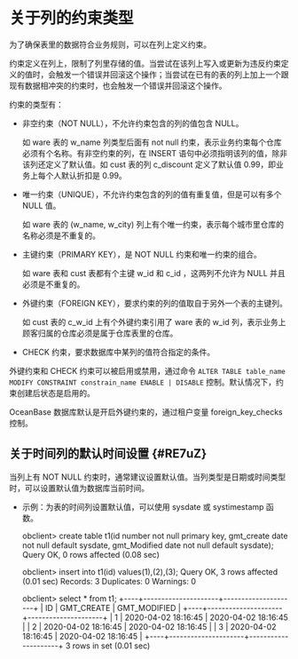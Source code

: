 关于列的约束类型 
=============================



为了确保表里的数据符合业务规则，可以在列上定义约束。

约束定义在列上，限制了列里存储的值。当尝试在该列上写入或更新为违反约束定义的值时，会触发一个错误并回滚这个操作；当尝试在已有的表的列上加上一个跟现有数据相冲突的约束时，也会触发一个错误并回滚这个操作。

约束的类型有：

* 非空约束（NOT NULL），不允许约束包含的列的值包含 NULL。

  如 ware 表的 w_name 列类型后面有 not null 约束，表示业务约束每个仓库必须有个名称。有非空约束的列，在 INSERT 语句中必须指明该列的值，除非该列还定义了默认值。如 cust 表的列 c_discount 定义了默认值 0.99，即业务上每个人默认折扣是 0.99。
  




<!-- -->

* 唯一约束（UNIQUE），不允许约束包含的列的值有重复值，但是可以有多个 NULL 值。

  如 ware 表的 (w_name, w_city) 列上有个唯一约束，表示每个城市里仓库的名称必须是不重复的。
  




<!-- -->

* 主键约束（PRIMARY KEY），是 NOT NULL 约束和唯一约束的组合。

  如 ware 表和 cust 表都有个主键 w_id 和 c_id ，这两列不允许为 NULL 并且必须是不重复的。
  




<!-- -->

* 外键约束（FOREIGN KEY），要求约束的列的值取自于另外一个表的主键列。

  如 cust 表的 c_w_id 上有个外键约束引用了 ware 表的 w_id 列，表示业务上顾客归属的仓库必须是属于仓库表里的仓库。
  

* CHECK 约束，要求数据库中某列的值符合指定的条件。

  




外键约束和 CHECK 约束可以被启用或禁用，通过命令 `ALTER TABLE table_name MODIFY CONSTRAINT constrain_name ENABLE | DISABLE` 控制。默认情况下，约束创建后状态是启用的。

OceanBase 数据库默认是开启外键约束的，通过租户变量 foreign_key_checks 控制。

关于时间列的默认时间设置 {#RE7uZ}
---------------------

当列上有 NOT NULL 约束时，通常建议设置默认值。当列类型是日期或时间类型时，可以设置默认值为数据库当前时间。

* 示例：为表的时间列设置默认值，可以使用 sysdate 或 systimestamp 函数。

  




    obclient> create table t1(id number not null primary key, gmt_create date not null default sysdate, gmt_Modified date not null default sysdate);
    Query OK, 0 rows affected (0.08 sec)
    
    obclient> insert into t1(id) values(1),(2),(3);
    Query OK, 3 rows affected (0.01 sec)
    Records: 3  Duplicates: 0  Warnings: 0
    
    obclient> select * from t1;
    +----+---------------------+---------------------+
    | ID | GMT_CREATE          | GMT_MODIFIED        |
    +----+---------------------+---------------------+
    |  1 | 2020-04-02 18:16:45 | 2020-04-02 18:16:45 |
    |  2 | 2020-04-02 18:16:45 | 2020-04-02 18:16:45 |
    |  3 | 2020-04-02 18:16:45 | 2020-04-02 18:16:45 |
    +----+---------------------+---------------------+
    3 rows in set (0.01 sec)


